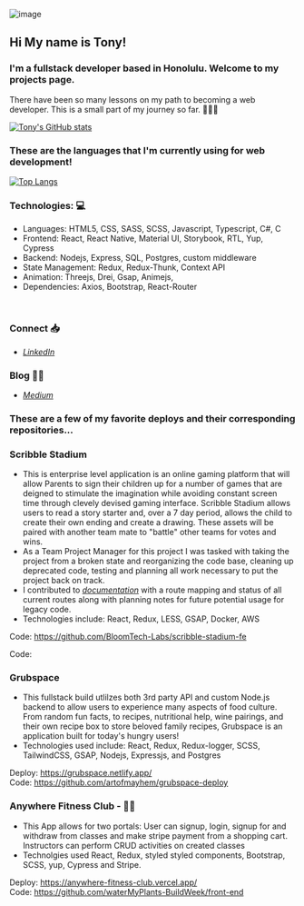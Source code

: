 ![image](https://user-images.githubusercontent.com/70006926/121620794-a6ae7e00-ca06-11eb-983a-353f8b28a17d.png)
 ## Hi My name is Tony! ##


### I'm a fullstack developer based in Honolulu. Welcome to my projects page. 

There have been so many lessons on my path to becoming a web developer. This is a small part of my journey so far. 🚀🚀🚀
 
[![Tony's GitHub stats](https://github-readme-stats.vercel.app/api?username=artofmayhem)](https://github.com/artofmayhem/github-readme-stats)
  

### These are the languages that I'm currently using for web development!
 
 
  [![Top Langs](https://github-readme-stats.vercel.app/api/top-langs/?username=artofmayhem)](https://github.com/artofmayhem/github-readme-stats)
  
  
### Technologies: 💻

  - Languages: HTML5, CSS, SASS, SCSS, Javascript, Typescript, C#, C
  - Frontend: React, React Native, Material UI, Storybook, RTL, Yup, Cypress
  - Backend: Nodejs, Express, SQL, Postgres, custom middleware
  - State Management: Redux, Redux-Thunk, Context API
  - Animation: Threejs, Drei, Gsap, Animejs, 
  - Dependencies: Axios, Bootstrap, React-Router
  <br/>
                 


### Connect 📥
- *[LinkedIn](https://www.linkedin.com/in/tony-miller-b13ba810/)*

### Blog ✍🏼
- *[Medium](https://anthony-8789.medium.com/)*
 

### These are a few of my favorite deploys and their corresponding repositories...

### Scribble Stadium
- This is enterprise level application is an online gaming platform that will allow Parents to sign their children up for a number of games that are deigned to stimulate the imagination while avoiding constant screen time through clevely devised gaming interface. Scribble Stadium allows users to read a story starter and, over a 7 day period, allows the child to create their own ending and create a drawing. These assets will be paired with another team mate to "battle" other teams for votes and wins. 
- As a Team Project Manager for this project I was tasked with taking the project from a broken state and reorganizing the code base, cleaning up deprecated code, testing and planning all work necessary to put the project back on track. 
- I contributed to *[documentation](https://github.com/BloomTech-Labs/scribble-stadium-fe/blob/feature/adding-route-documentation/DOCUMENTATION/ROUTING.md)* with a route mapping and status of all current routes along with planning notes for future potential usage for legacy code. 
- Technologies include: React, Redux, LESS, GSAP, Docker, AWS

Code: https://github.com/BloomTech-Labs/scribble-stadium-fe

Code: 

### Grubspace 
- This fullstack build utlilzes both 3rd party API and custom Node.js backend to allow users to experience many aspects of food culture. From random fun facts, to recipes, nutritional help, wine pairings, and their own recipe box to store beloved family recipes, Grubspace is an application built for today's hungry users! 
- Technologies used include: React, Redux, Redux-logger, SCSS, TailwindCSS, GSAP, Nodejs, Expressjs, and Postgres

Deploy: https://grubspace.netlify.app/<br/>
Code: https://github.com/artofmayhem/grubspace-deploy


### Anywhere Fitness Club -  💪🏽
- This App allows for two portals: User can signup, login, signup for and withdraw from classes and make stripe payment from a shopping cart. Instructors can perform CRUD activities on created classes
- Technolgies used React, Redux, styled styled components, Bootstrap, SCSS, yup, Cypress and Stripe. 

Deploy: https://anywhere-fitness-club.vercel.app/ <br/>
Code: https://github.com/waterMyPlants-BuildWeek/front-end
